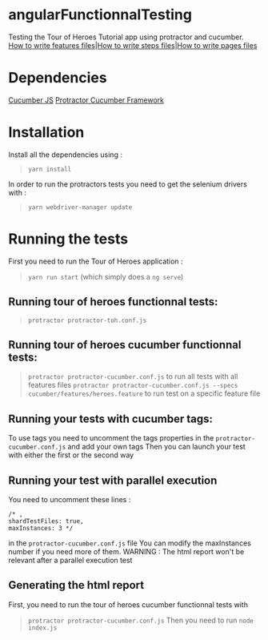 # angularFunctionnalTesting

Testing the Tour of Heroes Tutorial app using protractor and cucumber.
[How to write features files](./features)|[How to write steps files](./step_definitions)|[How to write pages files](./pages)

# Dependencies

[Cucumber JS](https://github.com/cucumber/cucumber-js)
[Protractor Cucumber Framework](https://github.com/protractor-cucumber-framework/protractor-cucumber-framework)

# Installation

Install all the dependencies using :

> `yarn install`

In order to run the protractors tests you need to get the selenium drivers with :

> `yarn webdriver-manager update`

# Running the tests

First you need to run the Tour of Heroes application :

> `yarn run start` (which simply does a `ng serve`)

## Running tour of heroes functionnal tests:

> `protractor protractor-toh.conf.js`

## Running tour of heroes cucumber functionnal tests:

> `protractor protractor-cucumber.conf.js` to run all tests with all features files
> `protractor protractor-cucumber.conf.js --specs cucumber/features/heroes.feature` to run test on a specific feature file

## Running your tests with cucumber tags:

To use tags you need to uncomment the tags properties in the `protractor-cucumber.conf.js` and add your own tags
Then you can launch your test with either the first or the second way

## Running your test with parallel execution

You need to uncomment these lines :

```
/* ,
shardTestFiles: true,
maxInstances: 3 */
```

in the `protractor-cucumber.conf.js` file
You can modify the maxInstances number if you need more of them.
WARNING : The html report won't be relevant after a parallel execution test

## Generating the html report

First, you need to run the tour of heroes cucumber functionnal tests with

> `protractor protractor-cucumber.conf.js`
> Then you need to run
> `node index.js`
